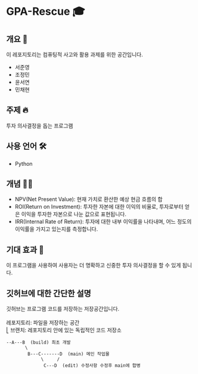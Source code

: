 # GPA-Rescue 🎓

## 개요 📎
이 레포지토리는 컴퓨팅적 사고와 활용 과제를 위한 공간입니다.

- 서준영
- 조정민
- 윤서연
- 민채현

## 주제 🔥
투자 의사결정을 돕는 프로그램

## 사용 언어 🛠️
- Python

## 개념 👨‍🏫
- NPV(Net Present Value): 현재 가치로 환산한 예상 현금 흐름의 합
- ROI(Return on Investment): 투자한 자본에 대한 이익의 비율로, 투자로부터 얻은 이익을 투자한 자본으로 나눈 값으로 표현됩니다.
- IRR(Internal Rate of Return): 투자에 대한 내부 이익률을 나타내며, 어느 정도의 이익률을 가지고 있는지를 측정합니다.

## 기대 효과 🔆
이 프로그램을 사용하여 사용자는 더 명확하고 신중한 투자 의사결정을 할 수 있게 됩니다.

## 깃허브에 대한 간단한 설명
깃허브는 프로그램 코드를 저장하는 저장공간입니다.<br><br>
레포지토리: 파일을 저장하는 공간<br>
⎣ 브랜치: 레포지토리 안에 있는 독립적인 코드 저장소<br>

    --A---B  (build) 최초 개발  
           \  
            B---C-------D  (main) 메인 작업물  
                 \     /  
                  C---D  (edit) 수정사항 수정후 main에 합병  

